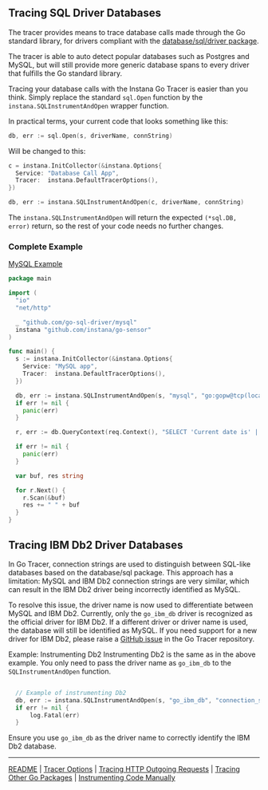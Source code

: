 ## Tracing SQL Driver Databases

The tracer provides means to trace database calls made through the Go standard library, for drivers compliant with the [database/sql/driver package](https://pkg.go.dev/database/sql/driver@go1.21.3).

The tracer is able to auto detect popular databases such as Postgres and MySQL, but will still provide more generic database spans to every driver that fulfills the Go standard library.

Tracing your database calls with the Instana Go Tracer is easier than you think. Simply replace the standard `sql.Open` function by the `instana.SQLInstrumentAndOpen` wrapper function.

In practical terms, your current code that looks something like this:

```go
db, err := sql.Open(s, driverName, connString)
```

Will be changed to this:

```go
c = instana.InitCollector(&instana.Options{
  Service: "Database Call App",
  Tracer:  instana.DefaultTracerOptions(),
})

db, err := instana.SQLInstrumentAndOpen(c, driverName, connString)
```

The `instana.SQLInstrumentAndOpen` will return the expected `(*sql.DB, error)` return, so the rest of your code needs no further changes.

### Complete Example

[MySQL Example](../example/sql-mysql/main.go)
```go
package main

import (
  "io"
  "net/http"

  _ "github.com/go-sql-driver/mysql"
  instana "github.com/instana/go-sensor"
)

func main() {
  s := instana.InitCollector(&instana.Options{
    Service: "MySQL app",
    Tracer:  instana.DefaultTracerOptions(),
  })

  db, err := instana.SQLInstrumentAndOpen(s, "mysql", "go:gopw@tcp(localhost:3306)/godb")
  if err != nil {
    panic(err)
  }

  r, err := db.QueryContext(req.Context(), "SELECT 'Current date is' || CURDATE();")

  if err != nil {
    panic(err)
  }

  var buf, res string

  for r.Next() {
    r.Scan(&buf)
    res += " " + buf
  }
}
```

## Tracing IBM Db2 Driver Databases

In Go Tracer, connection strings are used to distinguish between SQL-like databases based on the database/sql package. This approach has a limitation: MySQL and IBM Db2 connection strings are very similar, which can result in the IBM Db2 driver being incorrectly identified as MySQL.

To resolve this issue, the driver name is now used to differentiate between MySQL and IBM Db2. Currently, only the `go_ibm_db` driver is recognized as the official driver for IBM Db2. If a different driver or driver name is used, the database will still be identified as MySQL. If you need support for a new driver for IBM Db2, please raise a [GitHub issue](https://github.com/instana/go-sensor/issues) in the Go Tracer repository.

Example: Instrumenting Db2
Instrumenting Db2 is the same as in the above example. You only need to pass the driver name as `go_ibm_db` to the `SQLInstrumentAndOpen` function.

```go

  // Example of instrumenting Db2
  db, err := instana.SQLInstrumentAndOpen(s, "go_ibm_db", "connection_string")
  if err != nil {
      log.Fatal(err)
  }

```

Ensure you use `go_ibm_db` as the driver name to correctly identify the IBM Db2 database.

-----
[README](../README.md) |
[Tracer Options](options.md) |
[Tracing HTTP Outgoing Requests](roundtripper.md) |
[Tracing Other Go Packages](other_packages.md) |
[Instrumenting Code Manually](manual_instrumentation.md)
